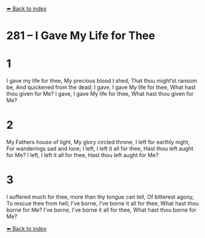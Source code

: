 [⬅️ Back to index](../README.md)

# 281 – I Gave My Life for Thee


# 1
I gave my life for thee,
My precious blood I shed,
That thou might’st ransom be,
And quickened from the dead;
I gave, I gave My life for thee,
What hast thou given for Me?
I gave, I gave My life for thee,
What hast thou given for Me?

# 2
My Fathers house of light,
My glory circled throne,
I left for earthly night,
For wanderings sad and lone;
I left, I left it all for thee,
Hast thou left aught for Me?
I left, I left it all for thee,
Hast thou left aught for Me?

# 3
I suffered much for thee,
more than thy tongue can tell,
Of bitterest agony,
To rescue thee from hell;
I’ve borne, I’ve borne it all for thee,
What hast thou borne for Me?
I’ve borne, I’ve borne it all for thee,
What hast thou borne for Me?

[⬅️ Back to index](../README.md)
